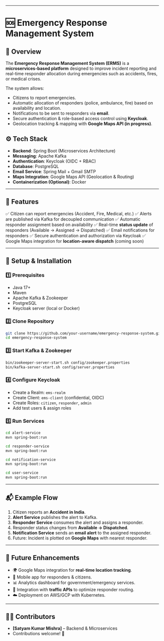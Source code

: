 
---

# 🆘 Emergency Response Management System

## 📌 Overview

The **Emergency Response Management System (ERMS)** is a **microservices-based platform** designed to improve incident reporting and real-time responder allocation during emergencies such as accidents, fires, or medical crises.

The system allows:

* Citizens to report emergencies.
* Automatic allocation of responders (police, ambulance, fire) based on availability and location.
* Notifications to be sent to responders via **email**.
* Secure authentication & role-based access control using **Keycloak**.
* Geolocation tracking & mapping with **Google Maps API (in progress)**.


## ⚙️ Tech Stack

* **Backend**: Spring Boot (Microservices Architecture)
* **Messaging**: Apache Kafka
* **Authentication**: Keycloak (OIDC + RBAC)
* **Database**: PostgreSQL
* **Email Service**: Spring Mail + Gmail SMTP
* **Maps Integration**: Google Maps API (Geolocation & Routing)
* **Containerization (Optional)**: Docker

---

## 🚀 Features

✅ Citizen can report emergencies (Accident, Fire, Medical, etc.)
✅ Alerts are published via Kafka for decoupled communication
✅ Automatic responder assignment based on availability
✅ Real-time **status update** of responders (Available → Assigned → Dispatched)
✅ Email notifications for responders
✅ Secure authentication and authorization via Keycloak
✅ Google Maps integration for **location-aware dispatch** (coming soon)

---

## 🔧 Setup & Installation

### 1️⃣ Prerequisites

* Java 17+
* Maven
* Apache Kafka & Zookeeper
* PostgreSQL
* Keycloak server (local or Docker)

### 2️⃣ Clone Repository

```bash
git clone https://github.com/your-username/emergency-response-system.git
cd emergency-response-system
```

### 3️⃣ Start Kafka & Zookeeper

```bash
bin/zookeeper-server-start.sh config/zookeeper.properties
bin/kafka-server-start.sh config/server.properties
```

### 4️⃣ Configure Keycloak

* Create a Realm: `ems-realm`
* Create Client: `ems-client` (confidential, OIDC)
* Create Roles: `citizen`, `responder`, `admin`
* Add test users & assign roles

### 5️⃣ Run Services

```bash
cd alert-service
mvn spring-boot:run

cd responder-service
mvn spring-boot:run

cd notification-service
mvn spring-boot:run

cd user-service
mvn spring-boot:run
```

---

## 📬 Example Flow

1. Citizen reports an **Accident in India**.
2. **Alert Service** publishes the alert to Kafka.
3. **Responder Service** consumes the alert and assigns a responder.
4. Responder status changes from **Available → Dispatched**.
5. **Notification Service** sends an **email alert** to the assigned responder.
6. Future: Incident is plotted on **Google Maps** with nearest responder.

---

## 🔮 Future Enhancements

* 🌍 Google Maps integration for **real-time location tracking**.
* 📱 Mobile app for responders & citizens.
* 📊 Analytics dashboard for government/emergency services.
* 🚦 Integration with **traffic APIs** to optimize responder routing.
* ☁️ Deployment on AWS/GCP with Kubernetes.

---

## 👨‍💻 Contributors

* **\[Satyam Kumar Mishra]** – Backend & Microservices
* Contributions welcome! 🎉



